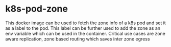 # k8s-pod-zone
This docker image can be used to fetch the zone info of a k8s pod and set it as a label to the pod. This label can be further used to add the zone as an env variable which can be used in the container. Critical use cases are zone aware replication, zone based routing which saves inter zone egress

